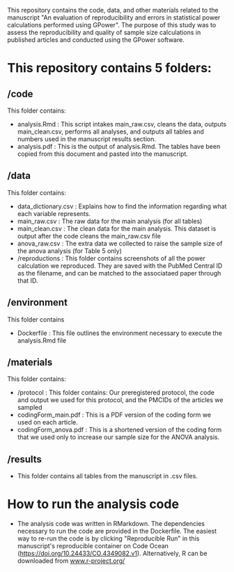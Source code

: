 This repository contains the code, data, and other materials related to the manuscript "An evaluation of reproducibility and errors in statistical power calculations performed using GPower". The purpose of this study was to assess the reproducibility and quality of sample size calculations in published articles and conducted using the GPower software.

# This repository contains 5 folders:

## /code
This folder contains:
- analysis.Rmd : This script intakes main_raw.csv, cleans the data, outputs main_clean.csv, performs all analyses, and outputs all tables and numbers used in the manuscript results section.
- analysis.pdf : This is the output of analysis.Rmd. The tables have been copied from this document and pasted into the manuscript.

## /data
This folder contains: 
- data_dictionary.csv : Explains how to find the information regarding what each variable represents.
- main_raw.csv : The raw data for the main analysis (for all tables)
- main_clean.csv : The clean data for the main analysis. This dataset is output after the code cleans the main_raw.csv file
- anova_raw.csv : The extra data we collected to raise the sample size of the anova analysis (for Table 5 only) 
- /reproductions : This folder contains screenshots of all the power calculation we reproduced. They are saved with the PubMed Central ID as the filename, and can be matched to the associataed paper through that ID.

## /environment
This folder contains
- Dockerfile : This file outlines the environment necessary to execute the analysis.Rmd file

## /materials
This folder contains:
- /protocol : This folder contains: Our preregistered protocol, the code and output we used for this protocol, and the PMCIDs of the articles we sampled
- codingForm_main.pdf : This is a PDF version of the coding form we used on each article.
- codingForm_anova.pdf : This is a shortened version of the coding form that we used only to increase our sample size for the ANOVA analysis.

## /results
- This folder contains all tables from the manuscript in .csv files.

# How to run the analysis code
- The analysis code was written in RMarkdown. The dependencies necessary to run the code are provided in the Dockerfile. The easiest way to re-run the code is by clicking "Reproducible Run" in this manuscript's reproducible container on Code Ocean (https://doi.org/10.24433/CO.4349082.v1). Alternatively, R can be downloaded from www.r-project.org/
